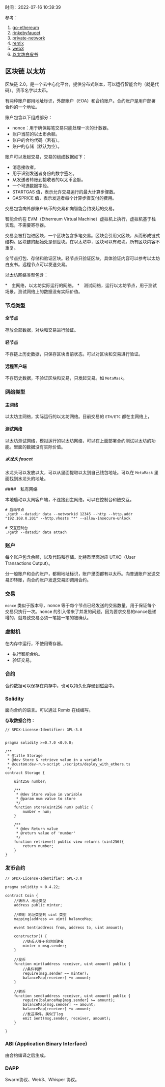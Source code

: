 时间：2022-07-16 10:39:39

参考：

1. [go-ethereum](https://github.com/ethereum/go-ethereum)
2. [rinkebyfaucet](https://rinkebyfaucet.com/)
3. [private-network](https://geth.ethereum.org/docs/interface/private-network)
4. [remix](https://remix.ethereum.org/)
5. [web3](https://ethereum.org/zh/web3/)
6. [以太坊白皮书](https://ethereum.org/zh/whitepaper/)

## 区块链 以太坊

区块链 2.0，是一个去中心化平台，提供分布式账本，可以运行智能合约（就是代码）。货币名字以太币。

有两种账户都用地址标识，外部账户（EOA）和合约账户。合约账户是用户部署合约的一个地址。

账户包含以下组成部分：

* nonce：用于确保每笔交易只能处理一次的计数器。
* 账户当前的以太币余额。
* 账户的合约代码（若有）。
* 账户的存储（默认为空）。

账户可以发起交易，交易的组成数据如下：

* 消息接收者。
* 用于识别发送者身份的数字签名。
* 从发送者转账到接收者的以太币金额。
* 一个可选数据字段。
* STARTGAS 值，表示允许交易运行的最大计算步骤数。
* GASPRICE 值，表示发送者每个计算步骤支付的费用。

交易包含向外部账户转币的交易和向智能合约发起的交易。

智能合约在 EVM（Etherreum Virtual Machine）虚拟机上执行，虚拟机基于栈实现，不需要寄存器。

交易会被打包进区块，一个区块包含多笔交易。区块会引用父区块，从而形成链式结构。区块链的起始处是创世块。在以太坊中，区块可以有叔块。所有区块内容不重复。

全节点打包、存储和验证区块。轻节点只验证区块，具体验证内容可以参考以太坊白皮书。远程节点可以发送交易。

以太坊网络类型包含：

*　主网络，以太坊实际运行的网络。
*　测试网络，运行以太坊节点，用于测试场景。测试网络上的数据没有实际价值。

### 节点类型

#### 全节点
存放全部数据，对块和交易进行验证。

#### 轻节点

不存链上历史数据，只保存区块当前状态。可以对区块和交易进行验证。

#### 远程客户端

不存历史数据，不验证区块和交易，只发起交易。如 `MetaMask`。

### 网络类型

#### 主网络

以太坊主网络，实际运行的以太坊网络。目前交易的 `ETH/ETC` 都在主网络上，

#### 测试网络

以太坊测试网络，模拟运行的以太坊网络，可以在上面部署合约测试以太坊的功能。里面的数据没有实际价值。

##### 水龙头  faucet

水龙头可以发放以太，可以从里面提取以太到自己钱包地址。可以在 `MetaMask` 里面找到水龙头的地址。

####　私有网络

本地启动以太网客户端，不连接到主网络。可以在控制台和链交互。

```
# 启动节点
./geth --datadir data --networkid 12345 --http --http.addr "192.168.0.201" --http.vhosts "*" --allow-insecure-unlock

# 交互控制台
./geth --datadir data attach
```

### 账户 

每个账户包含余额，以及代码和存储。比特币里面对应 UTXO（User Transactions Output）。

分一般账户和合约账户，都用地址标识，账户里面都有以太币。向普通账户发送交易即转账，向合约账户发送交易即调用合约。

### 交易

`nonce` 类似于版本号，nonce 等于每个节点已经发送的交易数量，用于保证每个交易只执行一次。nonce 的引入带来了并发的问题，因为要求交易的nonce是递增的，就导致交易必须一笔接一笔的被确认。

### 虚拟机

在内存中运行，不使用寄存器。

* 执行智能合约。
* 验证交易。

### 合约

合约数据可以保存在内存中，也可以持久化存储到磁盘中。

### Solidity
面向合约的语言。可以通过 Remix 在线编写。

**存取数据合约：**

```solidity
// SPDX-License-Identifier: GPL-3.0


pragma solidity >=0.7.0 <0.9.0;

/**
 * @title Storage
 * @dev Store & retrieve value in a variable
 * @custom:dev-run-script ./scripts/deploy_with_ethers.ts
 */
contract Storage {

    uint256 number;

    /**
     * @dev Store value in variable
     * @param num value to store
     */
    function store(uint256 num) public {
        number = num;
    }

    /**
     * @dev Return value 
     * @return value of 'number'
     */
    function retrieve() public view returns (uint256){
        return number;
    }
}
```

### 发币合约

```solidity
// SPDX-License-Identifier: GPL-3.0

pragma solidity > 0.4.22;

contract Coin {
    //铸币人 地址类型 
    address public minter;

    //映射 地址类型到 uint 类型
    mapping(address => uint) balanceMap;

    event Sent(address from, address to, uint amount);

    constructor() {
        //铸币人等于合约创建者
        minter = msg.sender;
    }

    //发币
    function mint(address receiver, uint amount) public {
        //条件判断
        require(msg.sender == minter);
        balanceMap[receiver] += amount;
    }

    //转币
    function send(address receiver, uint amount) public {
        require(balanceMap[msg.sender] >= amount);
        balanceMap[msg.sender] -= amount;
        balanceMap[receiver] += amount;
        //发送事件，类似于log
        emit Sent(msg.sender, receiver, amount);
    }

}
```

### ABI (Application Binary Interface)
由合约编译之后生成。 

### DAPP

Swarm协议、Web3、Whisper 协议。